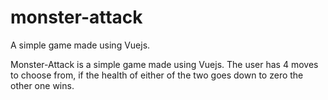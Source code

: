# monster-attack
A simple game made using Vuejs.

Monster-Attack is a simple game made using Vuejs. The user has 4 moves to choose from, if the health of either of the two goes down to zero the other one wins.
